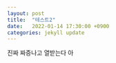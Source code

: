 ```yaml
---
layout: post
title:  "테스트2"
date:   2022-01-14 17:30:00 +0900
categories: jekyll update
---
```

진짜 짜증나고 열받는다 아